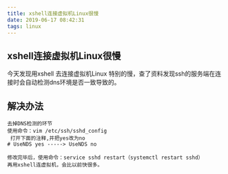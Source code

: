 ```yaml
---
title: xshell连接虚拟机Linux很慢
date: 2019-06-17 08:42:31
tags: linux
---
```

## xshell连接虚拟机Linux很慢

今天发现用xshell 去连接虚拟机Linux 特别的慢，查了资料发现ssh的服务端在连接时会自动检测dns环境是否一致导致的。
<!-- more -->

## 解决办法
```
去掉DNS检测的环节
使用命令：vim /etc/ssh/sshd_config
 打开下面的注释,并把yes改为no
# UseNDS yes -----> UseNDS no

修改完毕后，使用命令：service sshd restart（systemctl restart sshd）
再用xshell连虚拟机，会比以前快很多。
```